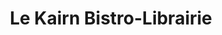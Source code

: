 ---
title: "Le Kairn Bistro-Librairie"
url: /arras-en-lavedan/le-kairn-bistro-librairie/
shop: Bücher
---